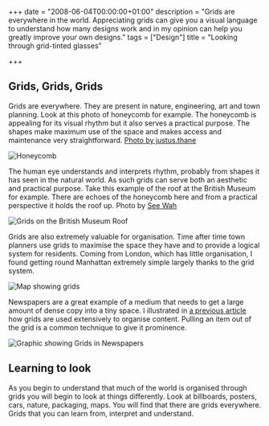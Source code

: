 +++
date = "2008-06-04T00:00:00+01:00"
description = "Grids are everywhere in the world. Appreciating grids can give you a visual language to understand how many designs work and in my opinion can help you greatly improve your own designs."
tags = ["Design"]
title = "Looking through grid-tinted glasses"

+++

## Grids, Grids, Grids

Grids are everywhere. They are present in nature, engineering, art and town planning. Look at this photo of honeycomb for example. The honeycomb is appealing for its visual rhythm but it also serves a practical purpose. The shapes make maximum use of the space and makes access and maintenance very straightforward. [Photo by justus.thane][1]

![Honeycomb][2] 

The human eye understands and interprets rhythm, probably from shapes it has seen in the natural world. As such grids can serve both an aesthetic and practical purpose. Take this example of the roof at the British Museum for example. There are echoes of the honeycomb here and from a practical perspective it holds the roof up. Photo by [See Wah][3]

![Grids on the British Museum Roof][4] 

Grids are also extremely valuable for organisation. Time after time town planners use grids to maximise the space they have and to provide a logical system for residents. Coming from London, which has little organisation, I found getting round Manhattan extremely simple largely thanks to the grid system. 

![Map showing grids][5] 

Newspapers are a great example of a medium that needs to get a large amount of dense copy into a tiny space. I illustrated in [a previous article][6] how grids are used extensively to organise content. Pulling an item out of the grid is a common technique to give it prominence. 

![Graphic showing Grids in Newspapers][7] 

## Learning to look

As you begin to understand that much of the world is organised through grids you will begin to look at things differently. Look at billboards, posters, cars, nature, packaging, maps. You will find that there are grids everywhere. Grids that you can learn from, interpret and understand.

 [1]: http://www.flickr.com/photos/justusthane/
 [2]: /images/articles/honeycomb.jpg
 [3]: http://www.flickr.com/photos/seewah/
 [4]: /images/articles/british_library.jpg
 [5]: /images/articles/map.jpg
 [6]: /designing_with_grids_in_photoshop/
 [7]: /images/articles/guardian_grid.jpg
